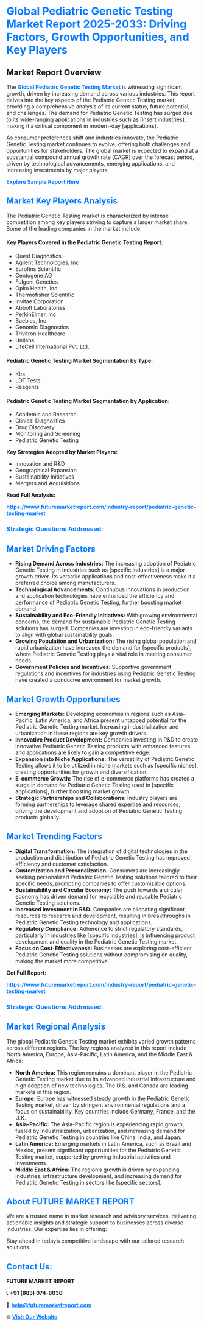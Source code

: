 <h1 style="color: #007BFF;">Global Pediatric Genetic Testing Market Report 2025-2033: Driving Factors, Growth Opportunities, and Key Players</h1>

<section id="overview">
<h2>Market Report Overview</h2>
<p>The <a href="https://www.futuremarketreport.com/industry-report/pediatric-genetic-testing-market" style="color: #007BFF; text-decoration: none;"><strong>Global Pediatric Genetic Testing Market</strong></a> is witnessing significant growth, driven by increasing demand across various industries. This report delves into the key aspects of the Pediatric Genetic Testing market, providing a comprehensive analysis of its current status, future potential, and challenges. The demand for Pediatric Genetic Testing has surged due to its wide-ranging applications in industries such as [insert industries], making it a critical component in modern-day [applications].</p>
<p>As consumer preferences shift and industries innovate, the Pediatric Genetic Testing market continues to evolve, offering both challenges and opportunities for stakeholders. The global market is expected to expand at a substantial compound annual growth rate (CAGR) over the forecast period, driven by technological advancements, emerging applications, and increasing investments by major players.</p>
</section>

<section id="overview">
<p><a href="https://www.futuremarketreport.com/request-sample/reportId=123137" style="color: #007BFF; text-decoration: none;"><strong>Explore Sample Report Here</strong></a></p>
</section>

<section id="key-players">
<h2 style="color: #007BFF;">Market Key Players Analysis</h2>
<p>The Pediatric Genetic Testing market is characterized by intense competition among key players striving to capture a larger market share. Some of the leading companies in the market include:</p>
<h4>Key Players Covered in the Pediatric Genetic Testing Report:</h4>
<ul><li>Quest Diagnostics</li><li>Agilent Technologies, Inc</li><li>Eurofins Scientific</li><li>Centogene AG</li><li>Fulgent Genetics</li><li>Opko Health, Inc</li><li>Thermofisher Scientific</li><li>Invitae Corporation</li><li>Abbott Laboratories</li><li>PerkinElmer, Inc</li><li>Baebies, Inc</li><li>Genomic Diagnostics</li><li>Trivitron Healthcare</li><li>Unilabs</li><li>LifeCell International Pvt. Ltd.</li></ul>
<h4>Pediatric Genetic Testing Market Segmentation by Type:</h4>
<ul><li>Kits</li><li>LDT Tests</li><li>Reagents</li></ul>

<h4>Pediatric Genetic Testing Market Segmentation by Application:</h4>
<ul><li>Academic and Research</li><li>Clinical Diagnostics</li><li>Drug Discovery</li><li>Monitoring and Screening</li><li>Pediatric Genetic Testing</li></ul>
<p><strong>Key Strategies Adopted by Market Players:</strong></p>
<ul>
<li>Innovation and R&D</li>
<li>Geographical Expansion</li>
<li>Sustainability Initiatives</li>
<li>Mergers and Acquisitions</li>
</ul>
</section>

<section>
<p><strong>Read Full Analysis: </strong></p><a href="https://www.futuremarketreport.com/industry-report/pediatric-genetic-testing-market" style="color: #007BFF; text-decoration: none;"><strong>https://www.futuremarketreport.com/industry-report/pediatric-genetic-testing-market</strong></a>
<h3 style="color: #007BFF;">Strategic Questions Addressed:</h3>
</section>

<section id="driving-factors">
<h2 style="color: #007BFF;">Market Driving Factors</h2>
<ul>
<li><strong>Rising Demand Across Industries:</strong> The increasing adoption of Pediatric Genetic Testing in industries such as [specific industries] is a major growth driver. Its versatile applications and cost-effectiveness make it a preferred choice among manufacturers.</li>
<li><strong>Technological Advancements:</strong> Continuous innovations in production and application technologies have enhanced the efficiency and performance of Pediatric Genetic Testing, further boosting market demand.</li>
<li><strong>Sustainability and Eco-Friendly Initiatives:</strong> With growing environmental concerns, the demand for sustainable Pediatric Genetic Testing solutions has surged. Companies are investing in eco-friendly variants to align with global sustainability goals.</li>
<li><strong>Growing Population and Urbanization:</strong> The rising global population and rapid urbanization have increased the demand for [specific products], where Pediatric Genetic Testing plays a vital role in meeting consumer needs.</li>
<li><strong>Government Policies and Incentives:</strong> Supportive government regulations and incentives for industries using Pediatric Genetic Testing have created a conducive environment for market growth.</li>
</ul>
</section>

<section id="growth-opportunities">
<h2 style="color: #007BFF;">Market Growth Opportunities</h2>
<ul>
<li><strong>Emerging Markets:</strong> Developing economies in regions such as Asia-Pacific, Latin America, and Africa present untapped potential for the Pediatric Genetic Testing market. Increasing industrialization and urbanization in these regions are key growth drivers.</li>
<li><strong>Innovative Product Development:</strong> Companies investing in R&D to create innovative Pediatric Genetic Testing products with enhanced features and applications are likely to gain a competitive edge.</li>
<li><strong>Expansion into Niche Applications:</strong> The versatility of Pediatric Genetic Testing allows it to be utilized in niche markets such as [specific niches], creating opportunities for growth and diversification.</li>
<li><strong>E-commerce Growth:</strong> The rise of e-commerce platforms has created a surge in demand for Pediatric Genetic Testing used in [specific applications], further boosting market growth.</li>
<li><strong>Strategic Partnerships and Collaborations:</strong> Industry players are forming partnerships to leverage shared expertise and resources, driving the development and adoption of Pediatric Genetic Testing products globally.</li>
</ul>
</section>

<section id="trending-factors">
<h2 style="color: #007BFF;">Market Trending Factors</h2>
<ul>
<li><strong>Digital Transformation:</strong> The integration of digital technologies in the production and distribution of Pediatric Genetic Testing has improved efficiency and customer satisfaction.</li>
<li><strong>Customization and Personalization:</strong> Consumers are increasingly seeking personalized Pediatric Genetic Testing solutions tailored to their specific needs, prompting companies to offer customizable options.</li>
<li><strong>Sustainability and Circular Economy:</strong> The push towards a circular economy has driven demand for recyclable and reusable Pediatric Genetic Testing solutions.</li>
<li><strong>Increased Investment in R&D:</strong> Companies are allocating significant resources to research and development, resulting in breakthroughs in Pediatric Genetic Testing technology and applications.</li>
<li><strong>Regulatory Compliance:</strong> Adherence to strict regulatory standards, particularly in industries like [specific industries], is influencing product development and quality in the Pediatric Genetic Testing market.</li>
<li><strong>Focus on Cost-Effectiveness:</strong> Businesses are exploring cost-efficient Pediatric Genetic Testing solutions without compromising on quality, making the market more competitive.</li>
</ul>
</section>

<section>
<p><strong>Get Full Report: </strong></p><a href="https://www.futuremarketreport.com/industry-report/pediatric-genetic-testing-market" style="color: #007BFF; text-decoration: none;"><strong>https://www.futuremarketreport.com/industry-report/pediatric-genetic-testing-market</strong></a>
<h3 style="color: #007BFF;">Strategic Questions Addressed:</h3>
</section>


<section id="regional-analysis">
<h2 style="color: #007BFF;">Market Regional Analysis</h2>
<p>The global Pediatric Genetic Testing market exhibits varied growth patterns across different regions. The key regions analyzed in this report include North America, Europe, Asia-Pacific, Latin America, and the Middle East & Africa:</p>
<ul>
<li><strong>North America:</strong> This region remains a dominant player in the Pediatric Genetic Testing market due to its advanced industrial infrastructure and high adoption of new technologies. The U.S. and Canada are leading markets in this region.</li>
<li><strong>Europe:</strong> Europe has witnessed steady growth in the Pediatric Genetic Testing market, driven by stringent environmental regulations and a focus on sustainability. Key countries include Germany, France, and the U.K.</li>
<li><strong>Asia-Pacific:</strong> The Asia-Pacific region is experiencing rapid growth, fueled by industrialization, urbanization, and increasing demand for Pediatric Genetic Testing in countries like China, India, and Japan.</li>
<li><strong>Latin America:</strong> Emerging markets in Latin America, such as Brazil and Mexico, present significant opportunities for the Pediatric Genetic Testing market, supported by growing industrial activities and investments.</li>
<li><strong>Middle East & Africa:</strong> The region’s growth is driven by expanding industries, infrastructure development, and increasing demand for Pediatric Genetic Testing in sectors like [specific sectors].</li>
</ul>
</section>

<footer>
<h2 style="color: #007BFF;">About FUTURE MARKET REPORT</h2>
<p>We are a trusted name in market research and advisory services, delivering actionable insights and strategic support to businesses across diverse industries. Our expertise lies in offering:</p>

<p>Stay ahead in today’s competitive landscape with our tailored research solutions.</p>

<h2 style="color: #007BFF;">Contact Us:</h2>
<p><strong>FUTURE MARKET REPORT</strong></p>
<p>📞 <strong>+91 (883) 074-8030</strong></p>
<p>📧 <strong><a href="mailto:help@futuremarketreport.com" style="color: #007BFF;">help@futuremarketreport.com</a></strong></p>
<p>🌐 <strong><a href="https://www.futuremarketreport.com/" style="color: #007BFF;">Visit Our Website</a></strong></p>
</footer>
